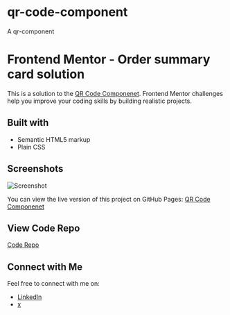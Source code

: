 # qr-code-component
 A qr-component

 # Frontend Mentor - Order summary card solution

This is a solution to the [QR Code Componenet](https://www.frontendmentor.io/challenges/qr-code-component-iux_sIO_H/hub). Frontend Mentor challenges help you improve your coding skills by building realistic projects. 

## Built with

- Semantic HTML5 markup
- Plain CSS


## Screenshots

![Screenshot](img/screenshot.png)

You can view the live version of this project on GitHub Pages: [QR Code Componenet](https://iamupo.github.io/Frontend-Mentor-challenge/qr-code-component/)

## View Code Repo
[Code Repo](https://github.com/IamUPO/Frontend-Mentor-challenge/tree/main/qr-code-component)


## Connect with Me

Feel free to connect with me on:

- [LinkedIn](https://www.linkedin.com/in/iamupo/)
- [x](https://www.x.com/iamupo/)
